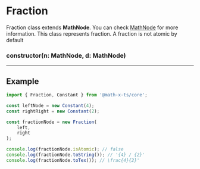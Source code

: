 # Fraction

Fraction class extends **MathNode**. You can check  [MathNode](./mathNode) for more information.
This class represents fraction. A fraction is not atomic by default

### constructor(n: MathNode, d: MathNode)

---

## Example

```ts
import { Fraction, Constant } from '@math-x-ts/core';

const leftNode = new Constant(4);
const rightRight = new Constant(2);

const fractionNode = new Fraction(
    left,
    right
);

console.log(fractionNode.isAtomic); // false
console.log(fractionNode.toString()); // '{4} / {2}'
console.log(fractionNode.toTex()); // \frac{4}{2}'
```
